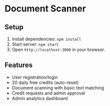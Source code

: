 # Document Scanner

## Setup
1. Install dependencies: `npm install`
2. Start server: `npm start`
3. Open `http://localhost:3000` in your browser.

## Features
- User registration/login
- 20 daily free credits (auto-reset)
- Document scanning with basic text matching
- Credit requests and admin approval
- Admin analytics dashboard
